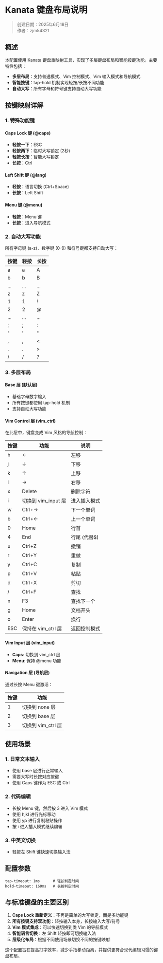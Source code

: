 # Kanata 键盘布局说明

> 创建日期：2025年6月18日  
> 作者：zjm54321

## 概述

本配置使用 Kanata 键盘重映射工具，实现了多层键盘布局和智能按键功能。主要特性包括：

- **多层布局**：支持普通模式、Vim 控制模式、Vim 输入模式和导航模式
- **智能按键**：tap-hold 机制实现轻按/长按不同功能
- **自动大写**：所有字母和符号键支持自动大写功能

## 按键映射详解

### 1. 特殊功能键

#### Caps Lock 键 (@caps)
- **轻按一下**：ESC
- **轻按两下**：临时大写锁定 (2秒)
- **轻按长按**：智能大写锁定
- **长按**：Ctrl

#### Left Shift 键 (@lang)
- **轻按**：语言切换 (Ctrl+Space)
- **长按**：Left Shift

#### Menu 键 (@menu)
- **轻按**：Menu 键
- **长按**：进入导航模式

### 2. 自动大写功能

所有字母键 (a-z)、数字键 (0-9) 和符号键都支持自动大写：

| 按键 | 轻按 | 长按 |
| ---- | ---- | ---- |
| a    | a    | A    |
| b    | b    | B    |
| ...  | ...  | ...  |
| z    | z    | Z    |
| 1    | 1    | !    |
| 2    | 2    | @    |
| ...  | ...  | ...  |
| ;    | ;    | :    |
| '    | '    | "    |
| ,    | ,    | <    |
| .    | .    | >    |
| /    | /    | ?    |

### 3. 多层布局

#### Base 层 (默认层)
- 基础字母数字输入
- 所有按键都使用 tap-hold 机制
- 支持自动大写功能

#### Vim Control 层 (vim_ctrl)
在此层中，键盘变成 Vim 风格的导航控制：

| 按键 | 功能                | 说明         |
| ---- | ------------------- | ------------ |
| h    | ←                   | 左移         |
| j    | ↓                   | 下移         |
| k    | ↑                   | 上移         |
| l    | →                   | 右移         |
| x    | Delete              | 删除字符     |
| i    | 切换到 vim_input 层 | 进入插入模式 |
| w    | Ctrl+→              | 下一个单词   |
| b    | Ctrl+←              | 上一个单词   |
| 0    | Home                | 行首         |
| 4    | End                 | 行尾 (代替$) |
| u    | Ctrl+Z              | 撤销         |
| r    | Ctrl+Y              | 重做         |
| y    | Ctrl+C              | 复制         |
| p    | Ctrl+V              | 粘贴         |
| d    | Ctrl+X              | 剪切         |
| /    | Ctrl+F              | 查找         |
| n    | F3                  | 查找下一个   |
| g    | Home                | 文档开头     |
| o    | Enter               | 换行         |
| ESC  | 保持在 vim_ctrl 层  | 返回控制模式 |

#### Vim Input 层 (vim_input)
- **Caps**: 切换到 vim_ctrl 层
- **Menu**: 保持 @menu 功能

#### Navigation 层 (导航层)
通过长按 Menu 键激活：

| 按键 | 功能               |
| ---- | ------------------ |
| 1    | 切换到 none 层     |
| 2    | 切换到 base 层     |
| 3    | 切换到 vim_ctrl 层 |

## 使用场景

### 1. 日常文本输入
- 使用 base 层进行正常输入
- 需要大写时长按对应按键
- 使用 Caps 键作为 ESC 或 Ctrl

### 2. 代码编辑
- 长按 Menu 键，然后按 3 进入 Vim 模式
- 使用 hjkl 进行光标移动
- 使用 yp 进行复制粘贴操作
- 按 i 进入插入模式继续编辑

### 3. 中英文切换
- 轻按左 Shift 键快速切换输入法

## 配置参数

```
tap-timeout: 1ms      # 轻按判定时间
hold-timeout: 160ms   # 长按判定时间
```

## 与标准键盘的主要区别

1. **Caps Lock 重新定义**：不再是简单的大写锁定，而是多功能键
2. **所有按键支持双功能**：轻按输入本身，长按输入大写/符号
3. **Vim 模式集成**：可以快速切换到类 Vim 的导航模式
4. **智能语言切换**：左 Shift 轻按即可切换输入法
5. **层级化布局**：根据不同使用场景切换不同的按键映射

这个配置旨在提高打字效率，减少手指移动距离，并提供更符合现代编辑习惯的键盘布局。
